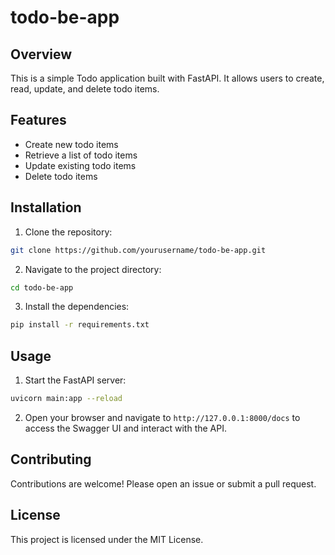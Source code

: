 # todo-be-app
## Overview
This is a simple Todo application built with FastAPI. It allows users to create, read, update, and delete todo items.

## Features
- Create new todo items
- Retrieve a list of todo items
- Update existing todo items
- Delete todo items

## Installation
1. Clone the repository:
  ```bash
  git clone https://github.com/yourusername/todo-be-app.git
  ```
2. Navigate to the project directory:
  ```bash
  cd todo-be-app
  ```
3. Install the dependencies:
  ```bash
  pip install -r requirements.txt
  ```

## Usage
1. Start the FastAPI server:
  ```bash
  uvicorn main:app --reload
  ```
2. Open your browser and navigate to `http://127.0.0.1:8000/docs` to access the Swagger UI and interact with the API.

## Contributing
Contributions are welcome! Please open an issue or submit a pull request.

## License
This project is licensed under the MIT License.
